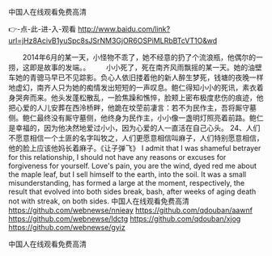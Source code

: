 
中国人在线观看免费高清




👉-点-此-进-入-观看  http://www.baidu.com/link?url=jHz8AcivB1yuSpc8sJSrNM3GjOR6OSPiMLRbBTcVT1O&wd




　　2014年6月的某一天，小怪物不乖了，她不经意的扔了个流浪瓶，他偶尔的一捞，这即是故事的发端。。
　　小小死了，死在南齐风雨飘摇的某一天。她的油壁车她的青骢马早已不见踪影。负心人依旧搂着他的新人醉生梦死，钱塘的夜晚一样地虚幻，南齐人只为她的痴情发出短短的一声叹息。鲍仁得知小小的死讯，素衣着身哭奔而来。他头发蓬松散乱，一脸焦躁和憔悴，脸颊上密布极度悲伤的痕迹，他把心爱的人儿安葬在西泠桥畔，他跪在坟茔前凄言：若不为民作主，吾将厮守墓侧。鲍仁最终没有厮守墓侧，他终身为民作主，小小像一盏明灯照亮着前路。鲍仁是幸福的，因为他决然地爱过小小，因为心爱的人一直活在自己心头。
	24、人们不愿意相信一个土匪的名字叫牧之，人们更愿意相信叫麻子，人们特别愿意相信，他的脸上应该他妈长着麻子。《让子弹飞》
I admit that I was shameful betrayer for this relationship, I should not have any reasons or excuses for forgiveness for yourself.
Love's pain, you are the wind, dyed red me about the maple leaf, but I sell himself to the earth, into the soil.
It was a small misunderstanding, has formed a large at the moment, respectively, the result that evolved into both sides break, bash, after weeks of aging death not with streak, on both sides.
中国人在线观看免费高清 https://github.com/webnewse/nnieay
https://github.com/qdouban/aawnf
https://github.com/webnewse/ldctg
https://github.com/qdouban/xjog
https://github.com/webnewse/gyiz





中国人在线观看免费高清
